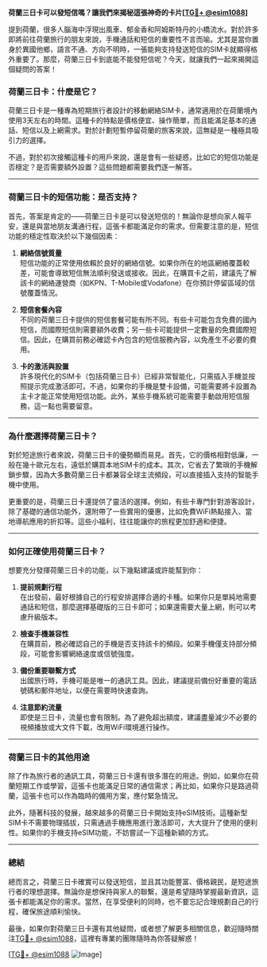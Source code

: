 **荷蘭三日卡可以發短信嗎？讓我們來揭秘這張神奇的卡片[[TG💪+ @esim1088](https://t.me/s/esim1088)]**

提到荷蘭，很多人腦海中浮現出風車、郁金香和阿姆斯特丹的小橋流水。對於許多即將前往荷蘭旅行的朋友來說，手機通話和短信的重要性不言而喻。尤其是當你置身於異國他鄉，語言不通、方向不明時，一張能夠支持發送短信的SIM卡就顯得格外重要了。那麼，荷蘭三日卡到底能不能發短信呢？今天，就讓我們一起來揭開這個疑問的答案！

### **荷蘭三日卡：什麼是它？**
荷蘭三日卡是一種專為短期旅行者設計的移動網絡SIM卡，通常適用於在荷蘭境內使用3天左右的時間。這種卡的特點是價格便宜、操作簡單，而且能滿足基本的通話、短信以及上網需求。對於計劃短暫停留荷蘭的旅客來說，這無疑是一種極具吸引力的選擇。

不過，對於初次接觸這種卡的用戶來說，還是會有一些疑惑，比如它的短信功能是否穩定？是否需要額外設置？這些問題都需要我們逐一解答。

---

### **荷蘭三日卡的短信功能：是否支持？**
首先，答案是肯定的——荷蘭三日卡是可以發送短信的！無論你是想向家人報平安，還是與當地朋友溝通行程，這張卡都能滿足你的需求。但需要注意的是，短信功能的穩定性取決於以下幾個因素：

1. **網絡信號質量**  
   短信功能的正常使用依賴於良好的網絡信號。如果你所在的地區網絡覆蓋較差，可能會導致短信無法順利發送或接收。因此，在購買卡之前，建議先了解該卡的網絡運營商（如KPN、T-Mobile或Vodafone）在你預計停留區域的信號覆蓋情況。

2. **短信套餐內容**  
   不同的荷蘭三日卡提供的短信套餐可能有所不同。有些卡可能包含免費的國內短信，而國際短信則需要額外收費；另一些卡可能提供一定數量的免費國際短信。因此，在購買前務必確認卡內包含的短信服務內容，以免產生不必要的費用。

3. **卡的激活與設置**  
   許多現代化的SIM卡（包括荷蘭三日卡）已經非常智能化，只需插入手機並按照提示完成激活即可。不過，如果你的手機是雙卡設備，可能需要將卡設置為主卡才能正常使用短信功能。此外，某些手機系統可能需要手動啟用短信服務，這一點也需要留意。

---

### **為什麼選擇荷蘭三日卡？**
對於短途旅行者來說，荷蘭三日卡的優勢顯而易見。首先，它的價格相對低廉，一般在幾十歐元左右，遠低於購買本地SIM卡的成本。其次，它省去了繁瑣的手機解鎖步驟，因為大多數荷蘭三日卡都兼容全球主流頻段，可以直接插入支持的智能手機中使用。

更重要的是，荷蘭三日卡還提供了靈活的選擇。例如，有些卡專門針對游客設計，除了基礎的通信功能外，還附帶了一些實用的優惠，比如免費WiFi熱點接入、當地導航應用的折扣等。這些小福利，往往能讓你的旅程更加舒適和便捷。

---

### **如何正確使用荷蘭三日卡？**
想要充分發揮荷蘭三日卡的功能，以下幾點建議或許能幫到你：

1. **提前規劃行程**  
   在出發前，最好根據自己的行程安排選擇合適的卡種。如果你只是單純地需要通話和短信，那麼選擇基礎版的三日卡即可；如果還需要大量上網，則可以考慮升級版本。

2. **檢查手機兼容性**  
   在購買前，務必確認自己的手機是否支持該卡的頻段。如果手機僅支持部分頻段，可能會影響網絡速度或信號強度。

3. **備份重要聯繫方式**  
   出國旅行時，手機可能是唯一的通訊工具。因此，建議提前備份好重要的電話號碼和郵件地址，以便在需要時快速查詢。

4. **注意節約流量**  
   即使是三日卡，流量也會有限制。為了避免超出額度，建議盡量減少不必要的視頻播放或大文件下載，改用WiFi環境進行操作。

---

### **荷蘭三日卡的其他用途**
除了作為旅行者的通訊工具，荷蘭三日卡還有很多潛在的用途。例如，如果你在荷蘭短期工作或學習，這張卡也能滿足日常的通信需求；再比如，如果你只是路過荷蘭，這張卡也可以作為臨時的備用方案，應付緊急情況。

此外，隨著科技的發展，越來越多的荷蘭三日卡開始支持eSIM技術。這種新型SIM卡不需要物理插拔，只需通過手機應用進行激活即可，大大提升了使用的便利性。如果你的手機支持eSIM功能，不妨嘗試一下這種新穎的方式。

---

### **總結**
總而言之，荷蘭三日卡確實可以發送短信，並且其功能豐富、價格親民，是短途旅行者的理想選擇。無論你是想保持與家人的聯繫，還是希望隨時掌握最新資訊，這張卡都能滿足你的需求。當然，在享受便利的同時，也不要忘記合理規劃自己的行程，確保旅途順利愉快。

最後，如果你對荷蘭三日卡還有其他疑問，或者想了解更多相關信息，歡迎隨時關注[TG💪+ @esim1088](https://t.me/s/esim1088)，這裡有專業的團隊隨時為你答疑解惑！

[[TG💪+ @esim1088](https://t.me/s/esim1088) ![Image](https://i.postimg.cc/4NQfJmqS/Snipaste-2025-05-13-00-14-12.png)]